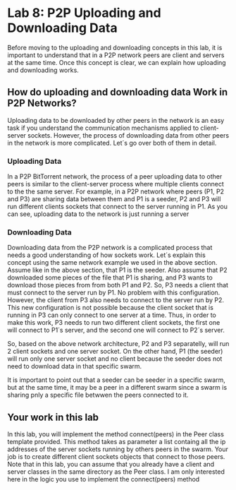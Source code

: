 # Lab 8: P2P Uploading and Downloading Data 

Before moving to the uploading and downloading concepts in this lab, it is important to understand that in a P2P network peers are client and servers at the same time. Once this concept is clear, we can explain how uploading and downloading works. 

## How do uploading and downloading data Work in P2P Networks? 

Uploading data to be downloaded by other peers in the network is an easy task if you understand the communication mechanisms applied to client-server sockets. However, the process of downloading data from other peers in the network is more complicated. Let´s go over both of them in detail.

### Uploading Data

In a P2P BitTorrent network, the process of a peer uploading data to other peers is similar to the client-server process where multiple clients connect to the the same server. For example, in a P2P network where peers (P1, P2 and P3) are sharing data between them and P1 is a seeder, P2 and P3 will run different clients sockets that connect to the server running in P1. As you can see, uploading data to the network is just running a server 

### Downloading Data

Downloading data from the P2P network is a complicated process that needs a good understanding of how sockets work. Let´s explain this concept using the same network example we used in the above section. Assume like in the above section, that P1 is the seeder. Also assume that P2 downloaded some pieces of the file that P1 is sharing, and P3 wants to download those pieces from from both P1 and P2. So, P3 needs a client that must connect to the server run by P1. No problem with this configuration. However, the client from P3 also needs to connect to the server run by P2. This new configuration is not possible because the client socket that is running in P3 can only connect to one server at a time. Thus, in order to make this work, P3 needs to run two different client sockets, the first one will connect to P1´s server, and the second one will connect to P2´s server. 

So, based on the above network architecture, P2 and P3 separatelly, will run 2 client sockets and one server socket. On the other hand, P1 (the seeder) will run only one server socket and no client because the seeder does not need to download data in that specific swarm. 

It is important to point out that a seeder can be seeder in a specific swarm, but at the same time, it may be a peer in a different swarm since a swarm is sharing pnly a specific file betwwen the peers connected to it. 

## Your work in this lab 

In this lab, you will implement the method connect(peers) in the Peer class template provided. This method takes as parameter a list containg all the ip addresses of the server sockets running by others peers in the swarm. Your job is to create different client sockets objects that connect to those peers. Note that in this lab, you can assume that you already have a client and server classes in the same directory as the Peer class. I am only interested here in the logic you use to implement the connect(peers) method 





